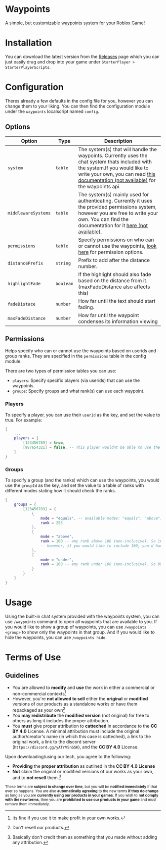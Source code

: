 # Waypoints

A simple, but customizable waypoints system for your Roblox Game!

# Installation

You can download the latest version from the [Releases](https://github.com/catteched/waypoints/releases) page which you can just easily drag and drop into your game under `StarterPlayer > StarterPlayerScripts`.

# Configuration

Theres already a few defaults in the config file for you, however you can change them to your liking.
You can then find the configuration module under the `waypoints` localscript named `config`.

## Options

| Option              | Type      | Description                                                                                                                                                                                                                  |
| ------------------- | --------- | ---------------------------------------------------------------------------------------------------------------------------------------------------------------------------------------------------------------------------- |
| `system`            | `table`   | The system(s) that will handle the waypoints. Currently uses the chat system thats included with the system.If you would like to write your own, you can read [this documentation (not available)](#) for the waypoints api. |
| `middlewareSystems` | `table`   | The system(s) mainly used for authenticating. Currently it uses the provided permissions system, however you are free to write your own. You can find the documentation for it [here (not available)](#).                    |
| `permissions`       | `table`   | Specify permissions on who can or cannot use the waypoints, [look here](#permissions) for permission options.                                                                                                                |
| `distancePrefix`    | `string`  | Prefix to add after the distance number.                                                                                                                                                                                     |
| `highlightFade`     | `boolean` | If the highlight should also fade based on the distance from it. (maxFadeDistance also affects this)                                                                                                                         |
| `fadeDistace`       | `number`  | How far until the text should start fading.                                                                                                                                                                                  |
| `maxFadeDistance`   | `number`  | How far until the waypoint condenses its information viewing                                                                                                                                                                 |

## Permissions

Helps specify who can or cannot use the waypoints based on userids and group ranks. They are specified in the `permissions` table in the config module.

There are two types of permission tables you can use:

-   `players`: Specify specific players (via userids) that can use the waypoints.
-   `groups`: Specify groups and what rank(s) can use each waypoint.

### Players

To specify a player, you can use their `userId` as the key, and set the value to true. For example:

```lua
{
    ...
    players = {
        [123456789] = true,
        [987654321] = false, -- This player wouldnt be able to use the waypoints
    }
}
```

### Groups

To specify a group (and the ranks) which can use the waypoints, you would use the `groupId` as the key, and set the value to a table of ranks with different modes stating how it should check the ranks.

```lua
{
    groups = {
        [123456789] = {
            {
                mode = "equals", -- available modes: "equals", "above", "under"
                rank = 255
            },
            {
                mode = "above",
                rank = 100 -- any rank above 100 (non-inclusive). So 101, 102, 103, etc.
                -- however, if you would like to include 100, you'd have to set the value to 99
            },
            {
                mode = "under",
                rank = 100 -- any rank under 100 (non-inclusive). So 99, 98, 97, etc.
            }
        }
    }
}
```

# Usage

Using the built-in chat system provided with the waypoints system, you can use `/waypoints` command to open all waypoints that are available to you. If you would like to show a group of waypoints, you can use `/waypoints <group>` to show only the waypoints in that group. And if you would like to hide the waypoints, you can use `/waypoints hide`.

# Terms of Use

## Guidelines

-   You are allowed to **modify** and **use** the work in either a commercial or non-commercial contexts[^1]
-   However, you're **not allowed to sell** either the **original** or **modified** versions of our products as a standalone works or have them repackaged as your own[^2]
-   You **may redistribute** the **modified version** (not original) for free to others as long it includes the proper attribution.
-   You **must** give proper attribution to **catteched** in accordance to the **CC BY 4.0** License. A minimal attribution must include the original author/creator's name (in which this case is catteched), a link to the original work, a link to the discord server (`https://discord.gg/yATrVSnGSK`), and the **CC BY 4.0** License.

Upon downloading/using our tech, you agree to the following:

-   **Providing** the **proper attribution** as outlined in the **CC BY 4.0 License**
-   **Not** claim the original or modified versions of our works as your own, and to **not resell** them.[^3]

<sub>These terms are **subject to change over time**, but you will be **notified immediately** if that ever so happens. You are also **automatically agreeing** to the new terms **if they do change** as long as you are **currently using our products in your games**. If you wish to **not comply with the new terms**, then you are **prohibited to use our products in your game** and must remove them immediately.</sub>

[^1]: Its fine if you use it to make profit in your own works.
[^2]: Don't resell our products.
[^3]: Basically don't credit them as something that you made without adding any attribution.
